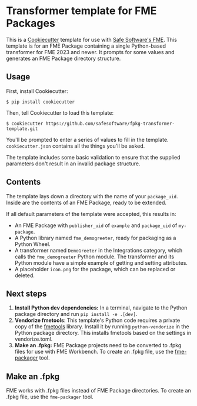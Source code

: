 # Transformer template for FME Packages

This is a [Cookiecutter](https://cookiecutter.readthedocs.io) template
for use with [Safe Software's FME](https://safe.com).
This template is for an FME Package containing a single Python-based
transformer for FME 2023 and newer.
It prompts for some values and generates an FME Package directory structure.


## Usage

First, install Cookiecutter:

```
$ pip install cookiecutter
```

Then, tell Cookiecutter to load this template:

```
$ cookiecutter https://github.com/safesoftware/fpkg-transformer-template.git
```

You'll be prompted to enter a series of values to fill in the template.
`cookiecutter.json` contains all the things you'll be asked.

The template includes some basic validation to ensure that the supplied parameters
don't result in an invalid package structure.


## Contents

The template lays down a directory with the name of your `package_uid`.
Inside are the contents of an FME Package, ready to be extended.

If all default parameters of the template were accepted, this results in:

* An FME Package with `publisher_uid` of `example` and `package_uid` of `my-package`.
* A Python library named `fme_demogreeter`, ready for packaging as a Python Wheel.
* A transformer named `DemoGreeter` in the Integrations category,
  which calls the `fme_demogreeter` Python module.
  The transformer and its Python module have a simple example 
  of getting and setting attributes.
* A placeholder `icon.png` for the package, which can be replaced or deleted.


## Next steps

1. **Install Python dev dependencies:**
  In a terminal, navigate to the Python package directory and run `pip install -e .[dev]`.
2. **Vendorize fmetools**: This template's Python code requires a private copy of the [fmetools] library.
   Install it by running `python-vendorize` in the Python package directory.
   This installs fmetools based on the settings in vendorize.toml.
3. **Make an .fpkg:** FME Package projects need to be converted to .fpkg files for use with FME Workbench.
   To create an .fpkg file, use the [fme-packager] tool.

[fmetools]: https://pypi.org/project/fmetools/
[fme-packager]: https://pypi.org/project/fme-packager/

## Make an .fpkg

FME works with .fpkg files instead of FME Package directories.
To create an .fpkg file, use the `fme-packager` tool.
